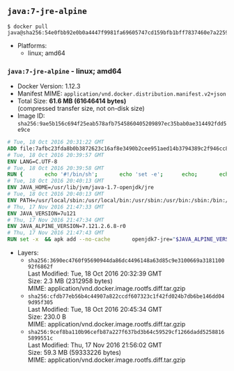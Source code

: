 ## `java:7-jre-alpine`

```console
$ docker pull java@sha256:54e0fbb92e0b0a4447f9981fa69605747cd159bfb1bff7837460e7a2259d71c7
```

-	Platforms:
	-	linux; amd64

### `java:7-jre-alpine` - linux; amd64

-	Docker Version: 1.12.3
-	Manifest MIME: `application/vnd.docker.distribution.manifest.v2+json`
-	Total Size: **61.6 MB (61646414 bytes)**  
	(compressed transfer size, not on-disk size)
-	Image ID: `sha256:9ae5b156c694f25eab578afb7545860405209897ec35bab0ae314492fdd5e9ce`

```dockerfile
# Tue, 18 Oct 2016 20:31:22 GMT
ADD file:7afbc23fda8b0b3872623c16af8e3490b2cee951aed14b3794389c2f946cc8c7 in / 
# Tue, 18 Oct 2016 20:39:57 GMT
ENV LANG=C.UTF-8
# Tue, 18 Oct 2016 20:39:58 GMT
RUN { 		echo '#!/bin/sh'; 		echo 'set -e'; 		echo; 		echo 'dirname "$(dirname "$(readlink -f "$(which javac || which java)")")"'; 	} > /usr/local/bin/docker-java-home 	&& chmod +x /usr/local/bin/docker-java-home
# Tue, 18 Oct 2016 20:40:13 GMT
ENV JAVA_HOME=/usr/lib/jvm/java-1.7-openjdk/jre
# Tue, 18 Oct 2016 20:40:13 GMT
ENV PATH=/usr/local/sbin:/usr/local/bin:/usr/sbin:/usr/bin:/sbin:/bin:/usr/lib/jvm/java-1.7-openjdk/jre/bin:/usr/lib/jvm/java-1.7-openjdk/bin
# Thu, 17 Nov 2016 21:47:33 GMT
ENV JAVA_VERSION=7u121
# Thu, 17 Nov 2016 21:47:34 GMT
ENV JAVA_ALPINE_VERSION=7.121.2.6.8-r0
# Thu, 17 Nov 2016 21:47:43 GMT
RUN set -x 	&& apk add --no-cache 		openjdk7-jre="$JAVA_ALPINE_VERSION" 	&& [ "$JAVA_HOME" = "$(docker-java-home)" ]
```

-	Layers:
	-	`sha256:3690ec4760f95690944da86dc4496148a63d85c9e3100669a318110092f6862f`  
		Last Modified: Tue, 18 Oct 2016 20:32:39 GMT  
		Size: 2.3 MB (2312958 bytes)  
		MIME: application/vnd.docker.image.rootfs.diff.tar.gzip
	-	`sha256:cfdb77eb56b4c44907a822ccdf607323c1f42fd024b7db6be146dd049d95f305`  
		Last Modified: Tue, 18 Oct 2016 20:45:34 GMT  
		Size: 230.0 B  
		MIME: application/vnd.docker.image.rootfs.diff.tar.gzip
	-	`sha256:9cef8ba110b96cefb87a227f637bd3b64c59529cf1266dadd52588165899551c`  
		Last Modified: Thu, 17 Nov 2016 21:56:02 GMT  
		Size: 59.3 MB (59333226 bytes)  
		MIME: application/vnd.docker.image.rootfs.diff.tar.gzip
